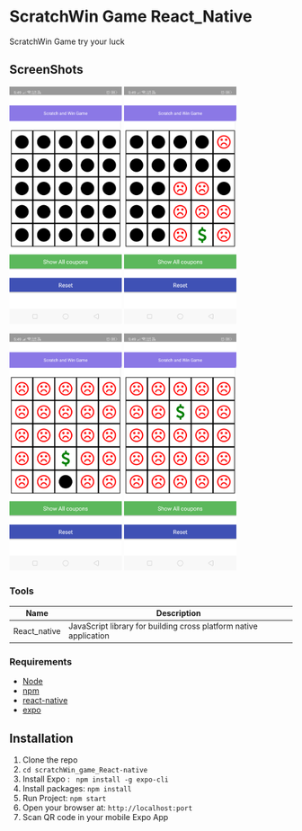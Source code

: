# ScratchWin Game React_Native 
ScratchWin Game try your luck

## ScreenShots
<img src="screenshots/Screenshot_2019-07-29-17-49-45-47.png" width=200px />        <img src="screenshots/Screenshot_2019-07-29-17-49-39-45.png" width=200px />


<img src="screenshots/Screenshot_2019-07-29-17-49-06-87.png" width=200px />   <img src="screenshots/Screenshot_2019-07-29-17-49-49-97.png" width=200px />





### Tools
| Name             | Description   |
| :-------------:|--------------|
| React_native |  JavaScript library for building cross platform native application |


### Requirements
- [Node](https://nodejs.org/)
- [npm](https://npmjs.com) 
- [react-native](https://facebook.github.io/react-native/)
- [expo](https://expo.io/)

## Installation


1. Clone the repo
2. `cd scratchWin_game_React-native  `
3. Install Expo : ` npm install -g expo-cli`
4. Install packages: `npm install` 
5. Run Project: `npm start`
6. Open your browser at: `http://localhost:port`
7. Scan QR code in your mobile Expo App




